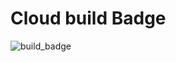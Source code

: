 # Cloud build Badge

![build_badge](https://storage.googleapis.com/cloud-build-result/star-integrations-ci/cloud-build-badge-go/feature/build-badge/badge.svg)